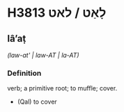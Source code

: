 # H3813 לָאַט / לאט

## lâʼaṭ

_(law-at' | law-AT | la-AT)_

### Definition

verb; a primitive root; to muffle; cover.

- (Qal) to cover
